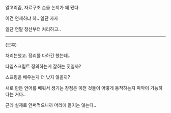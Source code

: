 알고리즘, 자료구조 손을 논지가 꽤 됐다.

이건 언제하냐 하.. 일단 자자

일단 연말 정산부터 처리하고..

___

(오후)

처리는했고. 정리를 다하긴 했는데..

타입스크립트 정의하는게 잘하는 짓일까?

스프링을 배우는게 더 낫지 않을까?

새로 만든 언어를 배워서 생기는 장점은 이전 것들이 어떻게 동작하는지 파악이 가능하다는 거다.. 

근데 실제로 안써먹으니까 머리에 들지는 않는다..
